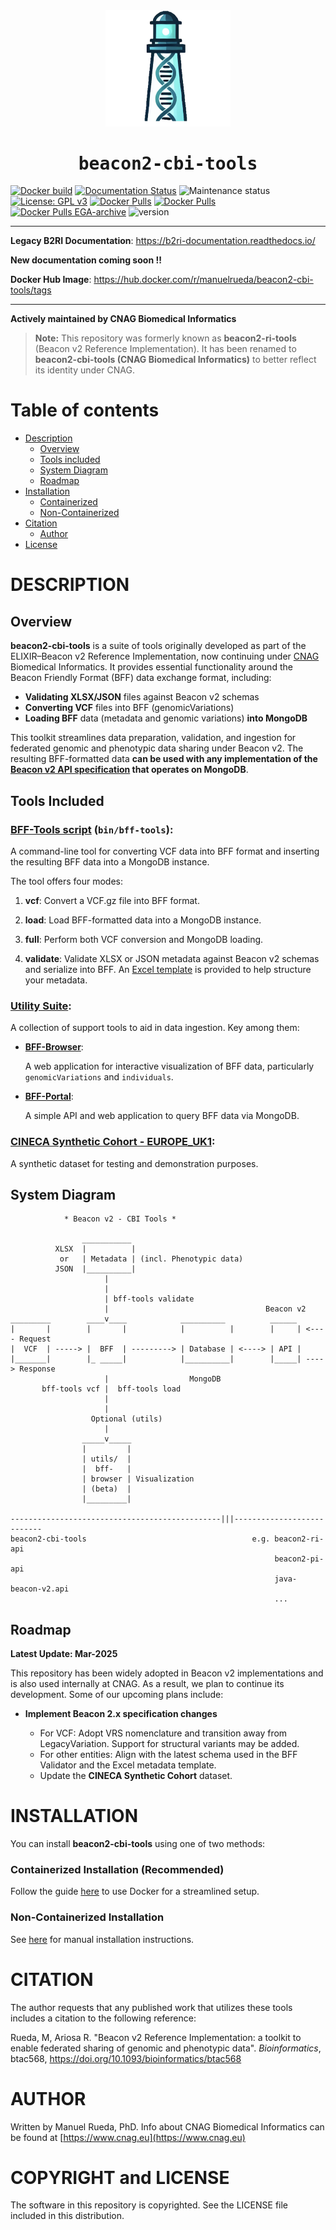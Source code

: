 
<div align="center">
    <a href="https://github.com/CNAG-Biomedical-Informatics/beacon2-cbi-tools">
        <img src="https://raw.githubusercontent.com/CNAG-Biomedical-Informatics/beacon2-cbi-tools/main/docs/img/logo.png" width="200" alt="beacon2-cbi-tools">
    </a>
</div>

<div align="center" style="font-family: Consolas, monospace;">
    <h1>beacon2-cbi-tools</h1>
</div>

[![Docker build](https://github.com/CNAG-Biomedical-Informatics/beacon2-cbi-tools/actions/workflows/docker-build.yml/badge.svg)](https://github.com/CNAG-Biomedical-Informatics/beacon2-cbi-tools/actions/workflows/docker-build.yml)
[![Documentation Status](https://readthedocs.org/projects/b2ri-documentation/badge/?version=latest)](https://b2ri-documentation.readthedocs.io/en/latest/?badge=latest)
![Maintenance status](https://img.shields.io/badge/maintenance-actively--developed-brightgreen.svg)
[![License: GPL v3](https://img.shields.io/badge/License-GPL%20v3-blue.svg)](https://www.gnu.org/licenses/gpl-3.0)
[![Docker Pulls](https://badgen.net/docker/pulls/manuelrueda/beacon2-cbi-tools?icon=docker&label=beacon2-cbi-tools-pulls)](https://hub.docker.com/r/manuelrueda/beacon2-cbi-tools/)
[![Docker Pulls](https://badgen.net/docker/pulls/manuelrueda/beacon2-ri-tools?icon=docker&label=legacy-beacon2-ri-tools-pulls)](https://hub.docker.com/r/manuelrueda/beacon2-ri-tools/)
[![Docker Pulls EGA-archive](https://badgen.net/docker/pulls/beacon2ri/beacon_reference_implementation?icon=docker&label=legacy-EGA-archive-pulls)](https://hub.docker.com/r/beacon2ri/beacon_reference_implementation/)
![version](https://img.shields.io/badge/version-2.0.8-blue)

---

**Legacy B2RI Documentation**: <a href="https://b2ri-documentation.readthedocs.io/" target="_blank">https://b2ri-documentation.readthedocs.io/</a>

**New documentation coming soon !!**

**Docker Hub Image**: <a href="https://hub.docker.com/r/manuelrueda/beacon2-cbi-tools/tags" target="_blank">https://hub.docker.com/r/manuelrueda/beacon2-cbi-tools/tags</a>

---

**Actively maintained by CNAG Biomedical Informatics**

> **Note:** This repository was formerly known as **beacon2-ri-tools** (Beacon v2 Reference Implementation). It has been renamed to **beacon2-cbi-tools (CNAG Biomedical Informatics)** to better reflect its identity under CNAG.

# Table of contents
- [Description](#description)
  - [Overview](#overview)
  - [Tools included](#tools-included)
  - [System Diagram](#system-diagram)
  - [Roadmap](#roadmap)
- [Installation](#installation)
  - [Containerized](#containerized-installation-recommended)
  - [Non-Containerized](#non-containerized-installation)
- [Citation](#citation)
  - [Author](#author)
- [License](#copyright-and-license)

# DESCRIPTION

<!--description-start-->

## Overview

**beacon2-cbi-tools** is a suite of tools originally developed as part of the ELIXIR–Beacon v2 Reference Implementation, now continuing under [CNAG](https://www.cnag.eu) Biomedical Informatics. It provides essential functionality around the Beacon Friendly Format (BFF) data exchange format, including:

- **Validating XLSX/JSON** files against Beacon v2 schemas
- **Converting VCF** files into BFF (genomicVariations)
- **Loading BFF** data (metadata and genomic variations) **into MongoDB**

This toolkit streamlines data preparation, validation, and ingestion for federated genomic and phenotypic data sharing under Beacon v2. The resulting BFF-formatted data **can be used with any implementation of the [Beacon v2 API specification](https://docs.genomebeacons.org/) that operates on MongoDB**.

## Tools Included

### [BFF-Tools script](https://github.com/CNAG-Biomedical-Informatics/beacon2-cbi-tools/tree/main/bin/README.md) (`bin/bff-tools`):  
  A command-line tool for converting VCF data into BFF format and inserting the resulting BFF data into a MongoDB instance.

The tool offers four modes:

  1. **vcf**: Convert a VCF.gz file into BFF format.

  2. **load**: Load BFF-formatted data into a MongoDB instance.

  3. **full**: Perform both VCF conversion and MongoDB loading.

  4. **validate**: Validate XLSX or JSON metadata against Beacon v2 schemas and serialize into BFF. An [Excel template](https://github.com/CNAG-Biomedical-Informatics/beacon2-cbi-tools/blob/main/CINECA_synthetic_cohort_EUROPE_UK1/Beacon-v2-Models_CINECA_UK1.xlsx) is provided to help structure your metadata.

### [Utility Suite](https://github.com/CNAG-Biomedical-Informatics/beacon2-cbi-tools/tree/main/utils):  

A collection of support tools to aid in data ingestion. Key among them:

  - **[BFF-Browser](https://github.com/CNAG-Biomedical-Informatics/beacon2-cbi-tools/tree/main/utils/bff_browser)**:  

    A web application for interactive visualization of BFF data, particularly `genomicVariations` and `individuals`.

  - **[BFF-Portal](https://github.com/CNAG-Biomedical-Informatics/beacon2-cbi-tools/tree/main/utils/bff_portal)**:  

    A simple API and web application to query BFF data via MongoDB.

### [CINECA Synthetic Cohort - EUROPE_UK1](https://github.com/CNAG-Biomedical-Informatics/beacon2-cbi-tools/tree/main/CINECA_synthetic_cohort_EUROPE_UK1):  

A synthetic dataset for testing and demonstration purposes.

## System Diagram

                * Beacon v2 - CBI Tools *

                    ___________
              XLSX  |          |
               or   | Metadata | (incl. Phenotypic data)
              JSON  |__________|
                         |
                         |
                         | bff-tools validate
                         |                                   Beacon v2
    _________        ____v____            __________          ______
    |       |        |       |            |          |        |     | <---- Request
    |  VCF  | -----> |  BFF  | ---------> | Database | <----> | API |
    |_______|        |_ _____|            |__________|        |_____| ----> Response
                         |                  MongoDB
           bff-tools vcf |  bff-tools load
                         |
                         |
                      Optional (utils)
                         |
                    _____v_____
                    |         |
                    | utils/  |
                    |  bff-   |
                    | browser | Visualization
                    | (beta)  |
                    |_________|

    -----------------------------------------------|||---------------------------
    beacon2-cbi-tools                                     e.g. beacon2-ri-api
                                                               beacon2-pi-api
                                                               java-beacon-v2.api   
                                                               ...
<!--description-end-->

## Roadmap 

**Latest Update: Mar-2025**

This repository has been widely adopted in Beacon v2 implementations and is also used internally at CNAG. As a result, we plan to continue its development. Some of our upcoming plans include:

- **Implement Beacon 2.x specification changes**

    - For VCF: Adopt VRS nomenclature and transition away from LegacyVariation. Support for structural variants may be added.
    - For other entities: Align with the latest schema used in the BFF Validator and the Excel metadata template.
    - Update the **CINECA Synthetic Cohort** dataset.


# INSTALLATION

You can install **beacon2-cbi-tools** using one of two methods:

### Containerized Installation (Recommended)

Follow the guide [here](docker/README.md) to use Docker for a streamlined setup.

### Non-Containerized Installation

See [here](non-containerized/README.md) for manual installation instructions.

# CITATION

The author requests that any published work that utilizes these tools includes a citation to the following reference:

Rueda, M, Ariosa R. "Beacon v2 Reference Implementation: a toolkit to enable federated sharing of genomic and phenotypic data". _Bioinformatics_, btac568, https://doi.org/10.1093/bioinformatics/btac568

# AUTHOR

Written by Manuel Rueda, PhD. Info about CNAG Biomedical Informatics can be found at [https://www.cnag.eu](https://www.cnag.eu)

# COPYRIGHT and LICENSE

The software in this repository is copyrighted. See the LICENSE file included in this distribution.

